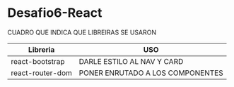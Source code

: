 # Desafio6-React
CUADRO QUE INDICA QUE LIBREIRAS SE USARON

| Libreria | USO |
| ------ | ------ |
| react-bootstrap | DARLE ESTILO AL NAV Y CARD |
| react-router-dom | PONER ENRUTADO A LOS COMPONENTES |
